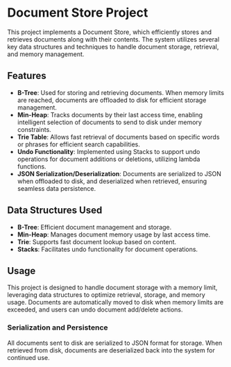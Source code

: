# Document Store Project
This project implements a Document Store, which efficiently stores and retrieves documents along with their contents. The system utilizes several key data structures and techniques to handle document storage, retrieval, and memory management.

## Features
- **B-Tree**: Used for storing and retrieving documents. When memory limits are reached, documents are offloaded to disk for efficient storage management.
- **Min-Heap**: Tracks documents by their last access time, enabling intelligent selection of documents to send to disk under memory constraints.
- **Trie Table**: Allows fast retrieval of documents based on specific words or phrases for efficient search capabilities.
- **Undo Functionality**: Implemented using Stacks to support undo operations for document additions or deletions, utilizing lambda functions.
- **JSON Serialization/Deserialization**: Documents are serialized to JSON when offloaded to disk, and deserialized when retrieved, ensuring seamless data persistence.

## Data Structures Used
- **B-Tree**: Efficient document management and storage.
- **Min-Heap**: Manages document memory usage by last access time.
- **Trie**: Supports fast document lookup based on content.
- **Stacks**: Facilitates undo functionality for document operations.

## Usage
This project is designed to handle document storage with a memory limit, leveraging data structures to optimize retrieval, storage, and memory usage. Documents are automatically moved to disk when memory limits are exceeded, and users can undo document add/delete actions.

### Serialization and Persistence
All documents sent to disk are serialized to JSON format for storage. When retrieved from disk, documents are deserialized back into the system for continued use.

